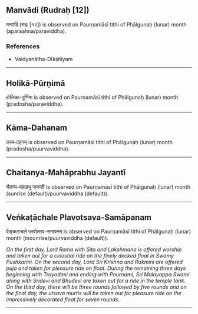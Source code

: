 ## Manvādi (Rudraḥ [12])
मन्वादि (रुद्रः [१२]) is observed on Paurṇamāsī tithi of Phālgunaḥ (lunar) month (aparaahna/paraviddha).


### References
* Vaidyanātha-Dīkṣitīyam


---
## Holikā-Pūrṇimā
होलिका-पूर्णिमा is observed on Paurṇamāsī tithi of Phālgunaḥ (lunar) month (pradosha/paraviddha).



---
## Kāma-Dahanam
काम-दहनम् is observed on Paurṇamāsī tithi of Phālgunaḥ (lunar) month (pradosha/puurvaviddha).



---
## Chaitanya-Mahāprabhu Jayantī
चैतन्य-महाप्रभु जयन्ती is observed on Paurṇamāsī tithi of Phālgunaḥ (lunar) month (sunrise (default)/puurvaviddha (default)).



---
## Veṅkaṭāchale Plavotsava-Samāpanam
वेङ्कटाचले प्लवोत्सव-समापनम् is observed on Paurṇamāsī tithi of Phālgunaḥ (lunar) month (moonrise/puurvaviddha (default)).

_On the first day, Lord Rama with Sita and Lakshmana is offered worship and taken out for a celestial ride on the finely decked float in Swamy Pushkarini. On the second day, Lord Sri Krishna and Rukmini are offered puja and taken for pleasure ride on float. During the remaining three days beginning with Trayodasi and ending with Pournami, Sri Malayappa Swami along with Sridevi and Bhudevi are taken out for a ride in the temple tank. On the third day, there will be three rounds followed by five rounds and on the final day, the utsava murtis will be taken out for pleasure ride on the impressively decorated float for seven rounds._

---
